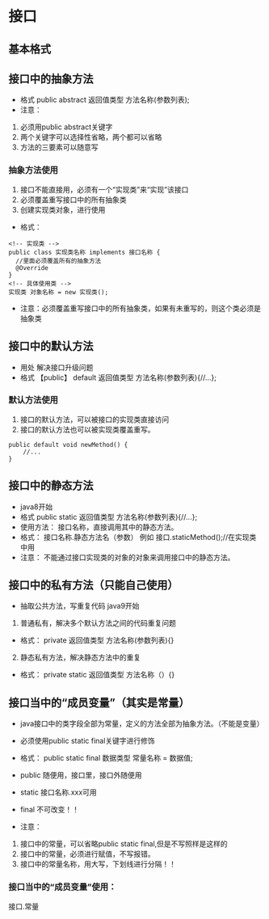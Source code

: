 # 接口
## 基本格式

## 接口中的抽象方法
* 格式
public abstract 返回值类型 方法名称(参数列表);
* 注意：
1. 必须用public abstract关键字
2. 两个关键字可以选择性省略，两个都可以省略
3. 方法的三要素可以随意写
### 抽象方法使用
1. 接口不能直接用，必须有一个“实现类”来“实现”该接口
2. 必须覆盖重写接口中的所有抽象类
3. 创建实现类对象，进行使用
* 格式：
```
<!-- 实现类 -->
public class 实现类名称 implements 接口名称 {
  //里面必须覆盖所有的抽象方法
  @Override
}
<!-- 具体使用类 -->
实现类 对象名称 = new 实现类();
```
* 注意：必须覆盖重写接口中的所有抽象类，如果有未重写的，则这个类必须是抽象类

## 接口中的默认方法
* 用处 解决接口升级问题
* 格式
【public】 default 返回值类型 方法名称(参数列表){//...};
### 默认方法使用
1. 接口的默认方法，可以被接口的实现类直接访问
2. 接口的默认方法也可以被实现类覆盖重写。
```
public default void newMethod() {
    //...
}
```   

## 接口中的静态方法
* java8开始
* 格式
public static 返回值类型 方法名称(参数列表){//...};
* 使用方法：
 接口名称，直接调用其中的静态方法。
* 格式：
接口名称.静态方法名（参数）
例如 接口.staticMethod();//在实现类中用
* 注意：
不能通过接口实现类的对象的对象来调用接口中的静态方法。


## 接口中的私有方法（只能自己使用）
* 抽取公共方法，写重复代码 java9开始
1. 普通私有，解决多个默认方法之间的代码重复问题
* 格式：
private 返回值类型 方法名称(参数列表){}
2. 静态私有方法，解决静态方法中的重复
* 格式：
private static 返回值类型 方法名称（）{}

## 接口当中的“成员变量”（其实是常量）
* java接口中的类字段全部为常量，定义的方法全部为抽象方法。（不能是变量）
* 必须使用public static final关键字进行修饰
* 格式：
public static final 数据类型 常量名称 = 数据值;

* public 随便用，接口里，接口外随便用
* static 接口名称.xxx可用
* final 不可改变！！

* 注意：
1. 接口中的常量，可以省略public static final,但是不写照样是这样的
2. 接口中的常量，必须进行赋值，不写报错。
3. 接口中的常量名称，用大写，下划线进行分隔！！

### 接口当中的“成员变量”使用：
接口.常量